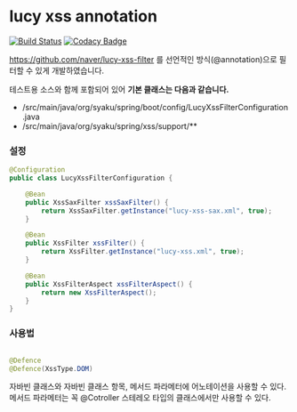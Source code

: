 # lucy xss annotation

[![Build Status](https://semaphoreci.com/api/v1/syaku/lucy-xss-annotation/branches/master/shields_badge.svg)](https://semaphoreci.com/syaku/lucy-xss-annotation) [![Codacy Badge](https://api.codacy.com/project/badge/Grade/44746b1e1bea4cc8ae35122a732d8bf9)](https://www.codacy.com/app/syaku/lucy-xss-annotation?utm_source=github.com&amp;utm_medium=referral&amp;utm_content=syakuis/lucy-xss-annotation&amp;utm_campaign=Badge_Grade) 

https://github.com/naver/lucy-xss-filter 를 선언적인 방식(@annotation)으로 필터할 수 있게 개발하였습니다.

테스트용 소스와 함께 포함되어 있어 **기본 클래스는 다음과 같습니다.**

- /src/main/java/org/syaku/spring/boot/config/LucyXssFilterConfiguration.java
- /src/main/java/org/syaku/spring/xss/support/**

### 설정

```java
@Configuration
public class LucyXssFilterConfiguration {

	@Bean
	public XssSaxFilter xssSaxFilter() {
		return XssSaxFilter.getInstance("lucy-xss-sax.xml", true);
	}

	@Bean
	public XssFilter xssFilter() {
		return XssFilter.getInstance("lucy-xss.xml", true);
	}

	@Bean
	public XssFilterAspect xssFilterAspect() {
		return new XssFilterAspect();
	}
}
```

### 사용법

```java

@Defence
@Defence(XssType.DOM)

```

자바빈 클래스와 자바빈 클래스 항목, 메서드 파라메터에 어노테이션을 사용할 수 있다. 메서드 파라메터는 꼭 @Cotroller 스테레오 타입의 클래스에서만 사용할 수 있다.

